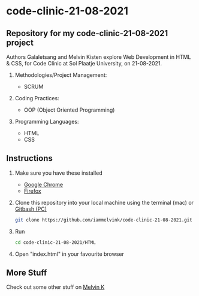# code-clinic-21-08-2021

## Repository for my code-clinic-21-08-2021 project

Authors Galaletsang and Melvin Kisten explore Web Development in HTML & CSS, for Code Clinic at Sol Plaatje University, on 21-08-2021.

1. Methodologies/Project Management:
   - SCRUM
2. Coding Practices:

   - OOP (Object Oriented Programming)

3. Programming Languages:
   - HTML
   - CSS

## Instructions

1. Make sure you have these installed

   - [Google Chrome](https://www.google.com/chrome/ 'Google Chrome')
   - [Firefox](https://www.mozilla.org/en-GB/firefox/download/thanks/ 'Firefox')

2. Clone this repository into your local machine using the terminal (mac) or
   [Gitbash (PC)](https://git-scm.com/download/win 'Gitbash (PC)')

   ```sh
   git clone https://github.com/iammelvink/code-clinic-21-08-2021.git
   ```

3. Run

   ```sh
   cd code-clinic-21-08-2021/HTML
   ```

4. Open "index.html" in your favourite browser

## More Stuff

Check out some other stuff on
[Melvin K](https://github.com/iammelvink 'Melvin K GitHub page')
